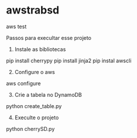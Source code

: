 # awstrabsd
aws test

Passos para execultar esse projeto

1. Instale as bibliotecas

pip install cherrypy
pip install jinja2
pip instal awscli

2. Configure o aws

aws configure

3. Crie a tabela no DynamoDB

python create_table.py

4. Execulte o projeto

python cherrySD.py
